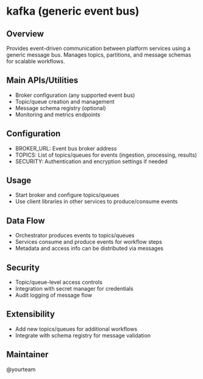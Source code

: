 # kafka (generic event bus)

## Overview
Provides event-driven communication between platform services using a generic message bus. Manages topics, partitions, and message schemas for scalable workflows.

## Main APIs/Utilities
- Broker configuration (any supported event bus)
- Topic/queue creation and management
- Message schema registry (optional)
- Monitoring and metrics endpoints

## Configuration
- BROKER_URL: Event bus broker address
- TOPICS: List of topics/queues for events (ingestion, processing, results)
- SECURITY: Authentication and encryption settings if needed

## Usage
- Start broker and configure topics/queues
- Use client libraries in other services to produce/consume events

## Data Flow
- Orchestrator produces events to topics/queues
- Services consume and produce events for workflow steps
- Metadata and access info can be distributed via messages

## Security
- Topic/queue-level access controls
- Integration with secret manager for credentials
- Audit logging of message flow

## Extensibility
- Add new topics/queues for additional workflows
- Integrate with schema registry for message validation

## Maintainer
@yourteam
